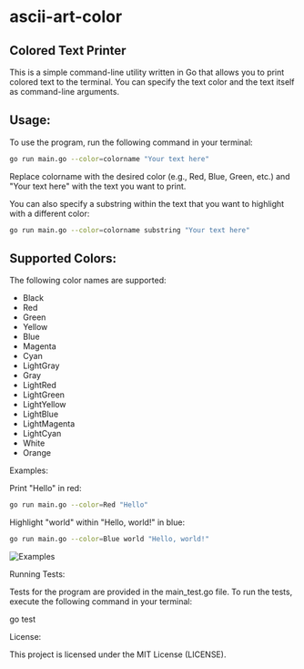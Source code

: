 # ascii-art-color

## Colored Text Printer

This is a simple command-line utility written in Go that allows you to print colored text to the terminal. You can specify the text color and the text itself as command-line arguments.

## Usage:

To use the program, run the following command in your terminal:

```bash
go run main.go --color=colorname "Your text here"
```

Replace colorname with the desired color (e.g., Red, Blue, Green, etc.) and "Your text here" with the text you want to print.

You can also specify a substring within the text that you want to highlight with a different color:

```bash
go run main.go --color=colorname substring "Your text here"
```

## Supported Colors:

The following color names are supported:

- Black
- Red
- Green
- Yellow
- Blue
- Magenta
- Cyan
- LightGray
- Gray
- LightRed
- LightGreen
- LightYellow
- LightBlue
- LightMagenta
- LightCyan
- White
- Orange

Examples:

Print "Hello" in red:

```bash
go run main.go --color=Red "Hello"
```

Highlight "world" within "Hello, world!" in blue:

```bash
go run main.go --color=Blue world "Hello, world!"
```

![Examples](https://github.com/01founders-crack/ascii-art-color/example-running-code-1.png)

Running Tests:

Tests for the program are provided in the main_test.go file. To run the tests, execute the following command in your terminal:

go test

License:

This project is licensed under the MIT License (LICENSE).
